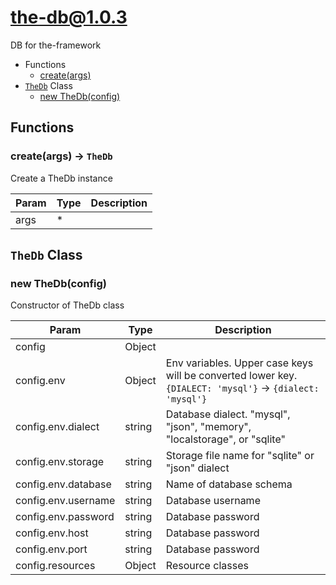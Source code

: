 # the-db@1.0.3

DB for the-framework

+ Functions
  + [create(args)](#the-db-function-create)
+ [`TheDb`](#the-db-classes) Class
  + [new TheDb(config)](#the-db-classes-the-db-constructor)

## Functions

<a class='md-heading-link' name="the-db-function-create" ></a>

### create(args) -> `TheDb`

Create a TheDb instance

| Param | Type | Description |
| ----- | --- | -------- |
| args | * |  |



<a class='md-heading-link' name="the-db-classes"></a>

## `TheDb` Class






<a class='md-heading-link' name="the-db-classes-the-db-constructor" ></a>

### new TheDb(config)

Constructor of TheDb class

| Param | Type | Description |
| ----- | --- | -------- |
| config | Object |  |
| config.env | Object | Env variables. Upper case keys will be converted lower key. `{DIALECT: 'mysql'}` -> `{dialect: 'mysql'}` |
| config.env.dialect | string | Database dialect. "mysql", "json", "memory", "localstorage", or "sqlite" |
| config.env.storage | string | Storage file name for "sqlite" or "json" dialect |
| config.env.database | string | Name of database schema |
| config.env.username | string | Database username |
| config.env.password | string | Database password |
| config.env.host | string | Database password |
| config.env.port | string | Database password |
| config.resources | Object | Resource classes |





